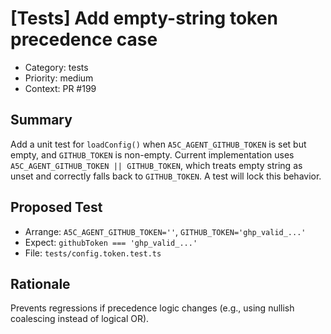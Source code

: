 # [Tests] Add empty-string token precedence case

- Category: tests
- Priority: medium
- Context: PR #199

## Summary

Add a unit test for `loadConfig()` when `A5C_AGENT_GITHUB_TOKEN` is set but empty, and `GITHUB_TOKEN` is non-empty. Current implementation uses `A5C_AGENT_GITHUB_TOKEN || GITHUB_TOKEN`, which treats empty string as unset and correctly falls back to `GITHUB_TOKEN`. A test will lock this behavior.

## Proposed Test

- Arrange: `A5C_AGENT_GITHUB_TOKEN=''`, `GITHUB_TOKEN='ghp_valid_...'`
- Expect: `githubToken === 'ghp_valid_...'`
- File: `tests/config.token.test.ts`

## Rationale

Prevents regressions if precedence logic changes (e.g., using nullish coalescing instead of logical OR).
